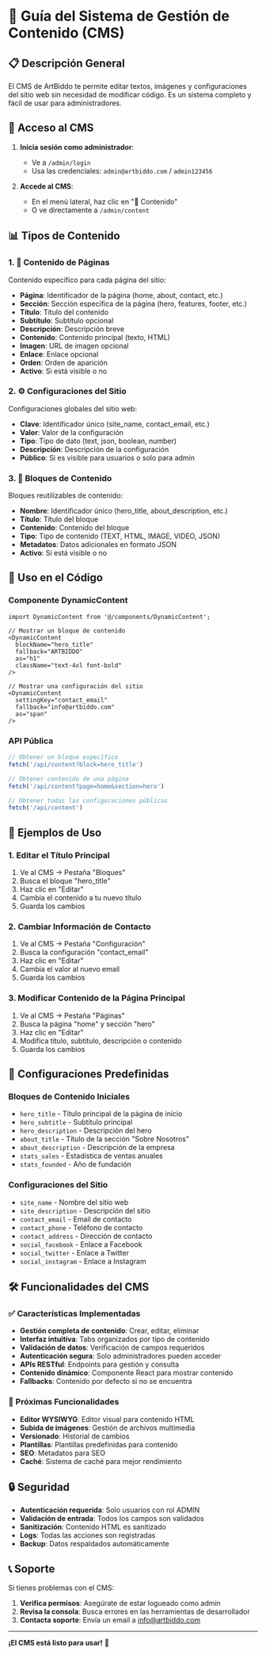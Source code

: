 # 🎨 Guía del Sistema de Gestión de Contenido (CMS)

## 📋 Descripción General

El CMS de ArtBiddo te permite editar textos, imágenes y configuraciones del sitio web sin necesidad de modificar código. Es un sistema completo y fácil de usar para administradores.

## 🚀 Acceso al CMS

1. **Inicia sesión como administrador**:
   - Ve a `/admin/login`
   - Usa las credenciales: `admin@artbiddo.com` / `admin123456`

2. **Accede al CMS**:
   - En el menú lateral, haz clic en "🎨 Contenido"
   - O ve directamente a `/admin/content`

## 📊 Tipos de Contenido

### 1. 📄 Contenido de Páginas
Contenido específico para cada página del sitio:

- **Página**: Identificador de la página (home, about, contact, etc.)
- **Sección**: Sección específica de la página (hero, features, footer, etc.)
- **Título**: Título del contenido
- **Subtítulo**: Subtítulo opcional
- **Descripción**: Descripción breve
- **Contenido**: Contenido principal (texto, HTML)
- **Imagen**: URL de imagen opcional
- **Enlace**: Enlace opcional
- **Orden**: Orden de aparición
- **Activo**: Si está visible o no

### 2. ⚙️ Configuraciones del Sitio
Configuraciones globales del sitio web:

- **Clave**: Identificador único (site_name, contact_email, etc.)
- **Valor**: Valor de la configuración
- **Tipo**: Tipo de dato (text, json, boolean, number)
- **Descripción**: Descripción de la configuración
- **Público**: Si es visible para usuarios o solo para admin

### 3. 🧱 Bloques de Contenido
Bloques reutilizables de contenido:

- **Nombre**: Identificador único (hero_title, about_description, etc.)
- **Título**: Título del bloque
- **Contenido**: Contenido del bloque
- **Tipo**: Tipo de contenido (TEXT, HTML, IMAGE, VIDEO, JSON)
- **Metadatos**: Datos adicionales en formato JSON
- **Activo**: Si está visible o no

## 🎯 Uso en el Código

### Componente DynamicContent

```tsx
import DynamicContent from '@/components/DynamicContent';

// Mostrar un bloque de contenido
<DynamicContent 
  blockName="hero_title" 
  fallback="ARTBIDDO"
  as="h1"
  className="text-4xl font-bold"
/>

// Mostrar una configuración del sitio
<DynamicContent 
  settingKey="contact_email" 
  fallback="info@artbiddo.com"
  as="span"
/>
```

### API Pública

```javascript
// Obtener un bloque específico
fetch('/api/content?block=hero_title')

// Obtener contenido de una página
fetch('/api/content?page=home&section=hero')

// Obtener todas las configuraciones públicas
fetch('/api/content')
```

## 📝 Ejemplos de Uso

### 1. Editar el Título Principal

1. Ve al CMS → Pestaña "Bloques"
2. Busca el bloque "hero_title"
3. Haz clic en "Editar"
4. Cambia el contenido a tu nuevo título
5. Guarda los cambios

### 2. Cambiar Información de Contacto

1. Ve al CMS → Pestaña "Configuración"
2. Busca la configuración "contact_email"
3. Haz clic en "Editar"
4. Cambia el valor al nuevo email
5. Guarda los cambios

### 3. Modificar Contenido de la Página Principal

1. Ve al CMS → Pestaña "Páginas"
2. Busca la página "home" y sección "hero"
3. Haz clic en "Editar"
4. Modifica título, subtítulo, descripción o contenido
5. Guarda los cambios

## 🔧 Configuraciones Predefinidas

### Bloques de Contenido Iniciales

- `hero_title` - Título principal de la página de inicio
- `hero_subtitle` - Subtítulo principal
- `hero_description` - Descripción del hero
- `about_title` - Título de la sección "Sobre Nosotros"
- `about_description` - Descripción de la empresa
- `stats_sales` - Estadística de ventas anuales
- `stats_founded` - Año de fundación

### Configuraciones del Sitio

- `site_name` - Nombre del sitio web
- `site_description` - Descripción del sitio
- `contact_email` - Email de contacto
- `contact_phone` - Teléfono de contacto
- `contact_address` - Dirección de contacto
- `social_facebook` - Enlace a Facebook
- `social_twitter` - Enlace a Twitter
- `social_instagram` - Enlace a Instagram

## 🛠️ Funcionalidades del CMS

### ✅ Características Implementadas

- **Gestión completa de contenido**: Crear, editar, eliminar
- **Interfaz intuitiva**: Tabs organizados por tipo de contenido
- **Validación de datos**: Verificación de campos requeridos
- **Autenticación segura**: Solo administradores pueden acceder
- **APIs RESTful**: Endpoints para gestión y consulta
- **Contenido dinámico**: Componente React para mostrar contenido
- **Fallbacks**: Contenido por defecto si no se encuentra

### 🔄 Próximas Funcionalidades

- **Editor WYSIWYG**: Editor visual para contenido HTML
- **Subida de imágenes**: Gestión de archivos multimedia
- **Versionado**: Historial de cambios
- **Plantillas**: Plantillas predefinidas para contenido
- **SEO**: Metadatos para SEO
- **Caché**: Sistema de caché para mejor rendimiento

## 🔒 Seguridad

- **Autenticación requerida**: Solo usuarios con rol ADMIN
- **Validación de entrada**: Todos los campos son validados
- **Sanitización**: Contenido HTML es sanitizado
- **Logs**: Todas las acciones son registradas
- **Backup**: Datos respaldados automáticamente

## 📞 Soporte

Si tienes problemas con el CMS:

1. **Verifica permisos**: Asegúrate de estar logueado como admin
2. **Revisa la consola**: Busca errores en las herramientas de desarrollador
3. **Contacta soporte**: Envía un email a info@artbiddo.com

---

**¡El CMS está listo para usar!** 🎉
